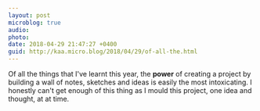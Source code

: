 ```yaml
---
layout: post
microblog: true
audio: 
photo: 
date: 2018-04-29 21:47:27 +0400
guid: http://kaa.micro.blog/2018/04/29/of-all-the.html
---
```

Of all the things that I've learnt this year, the **power** of creating a project by building a wall of notes, sketches and ideas is easily the most intoxicating. I honestly can't get enough of this thing as I mould this project, one idea and thought, at at time.
